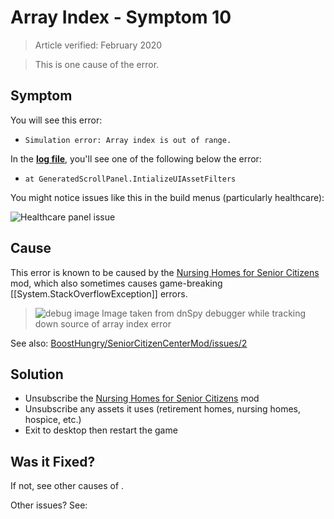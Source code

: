 # Array Index - Symptom 10

> Article verified: February 2020

> This is one cause of the [](Simulation-error-Array-index-is-out-of-range.md) error.

## Symptom

You will see this error:

* `Simulation error: Array index is out of range.`

In the [**log file**](Share-your-Cities-Skylines-log-file.md), you'll see one of the following below the error:

* `at GeneratedScrollPanel.IntializeUIAssetFilters`

You might notice issues like this in the build menus (particularly healthcare):

![Healthcare panel issue](https://imgur.com/ewfD7i8.png)

## Cause

This error is known to be caused by
the [Nursing Homes for Senior Citizens](https://steamcommunity.com/sharedfiles/filedetails/?id=554232266) mod, which
also sometimes causes game-breaking [[System.StackOverflowException]] errors.

> ![debug image](https://imgur.com/PNBn2aC.png)
> Image taken from dnSpy debugger while tracking down source of array index error

See also: [BoostHungry/SeniorCitizenCenterMod/issues/2](https://github.com/BoostHungry/SeniorCitizenCenterMod/issues/2)

## Solution

* Unsubscribe the [Nursing Homes for Senior Citizens](https://steamcommunity.com/sharedfiles/filedetails/?id=554232266)
  mod
* Unsubscribe any assets it uses (retirement homes, nursing homes, hospice, etc.)
* Exit to desktop then restart the game

## Was it Fixed?

If not, see other causes of [](Simulation-error-Array-index-is-out-of-range.md).

Other issues? See: [](Troubleshooting.md)
